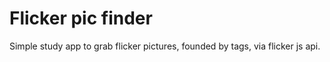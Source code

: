 Flicker pic finder
======

Simple study app to grab flicker pictures, founded by tags, via flicker js api.
